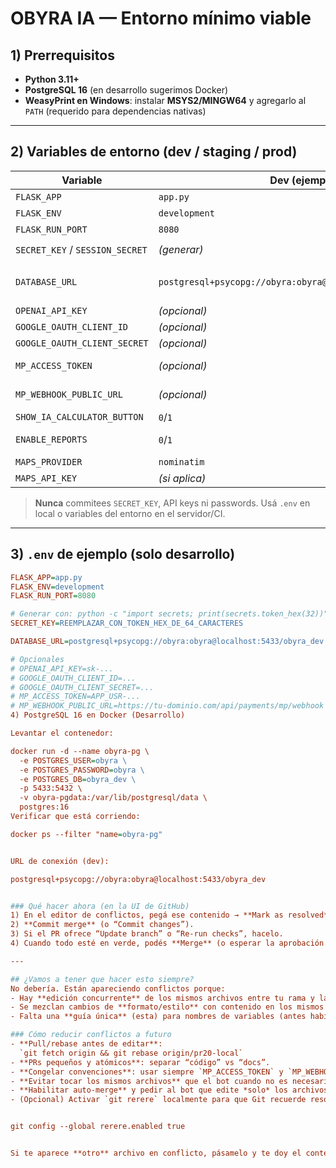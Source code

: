 # OBYRA IA — Entorno mínimo viable

## 1) Prerrequisitos
- **Python 3.11+**
- **PostgreSQL 16** (en desarrollo sugerimos Docker)
- **WeasyPrint en Windows**: instalar **MSYS2/MINGW64** y agregarlo al `PATH` (requerido para dependencias nativas)

---

## 2) Variables de entorno (dev / staging / prod)

| Variable                      | Dev (ejemplo)                                                | Staging/Prod (formato)                        | Notas                                                                                 |
|------------------------------|--------------------------------------------------------------|-----------------------------------------------|---------------------------------------------------------------------------------------|
| `FLASK_APP`                  | `app.py`                                                     | `app.py`                                      | Módulo principal                                                                      |
| `FLASK_ENV`                  | `development`                                                | `production`                                  | En prod, sin debugger                                                                 |
| `FLASK_RUN_PORT`             | `8080`                                                       | *a definir*                                   | Puerto HTTP                                                                           |
| `SECRET_KEY` / `SESSION_SECRET` | *(generar)*                                                | *(generar)*                                   | `python -c "import secrets; print(secrets.token_hex(32))"`                             |
| `DATABASE_URL`               | `postgresql+psycopg://obyra:obyra@localhost:5433/obyra_dev` | `postgresql+psycopg://USER:PASS@HOST:PORT/DB` | **Obligatorio** Postgres. Si es Neon y falta, se fuerza `sslmode=require`.            |
| `OPENAI_API_KEY`             | *(opcional)*                                                 | `sk-…`                                        | Calculadora IA                                                                        |
| `GOOGLE_OAUTH_CLIENT_ID`     | *(opcional)*                                                 | `…apps.googleusercontent.com`                 | Login con Google                                                                      |
| `GOOGLE_OAUTH_CLIENT_SECRET` | *(opcional)*                                                 | `…`                                           |                                                                                       |
| `MP_ACCESS_TOKEN`            | *(opcional)*                                                 | `APP_USR-…`                                   | Token de Mercado Pago (nombre que espera la app)                                      |
| `MP_WEBHOOK_PUBLIC_URL`      | *(opcional)*                                                 | `https://…/api/payments/mp/webhook`           | URL pública del webhook de MP                                                         |
| `SHOW_IA_CALCULATOR_BUTTON`  | `0`/`1`                                                      | `0`/`1`                                       | Flag de UI                                                                            |
| `ENABLE_REPORTS`             | `0`/`1`                                                      | `0`/`1`                                       | Habilita módulo de reportes (Matplotlib/WeasyPrint)                                   |
| `MAPS_PROVIDER`              | `nominatim`                                                  | `nominatim`/otro                              | Geocoding                                                                             |
| `MAPS_API_KEY`               | *(si aplica)*                                                | *(si aplica)*                                 | Clave del proveedor de mapas                                                          |

> **Nunca** commitees `SECRET_KEY`, API keys ni passwords. Usá `.env` en local o variables del entorno en el servidor/CI.

---

## 3) `.env` de ejemplo (solo desarrollo)

```ini
FLASK_APP=app.py
FLASK_ENV=development
FLASK_RUN_PORT=8080

# Generar con: python -c "import secrets; print(secrets.token_hex(32))"
SECRET_KEY=REEMPLAZAR_CON_TOKEN_HEX_DE_64_CARACTERES

DATABASE_URL=postgresql+psycopg://obyra:obyra@localhost:5433/obyra_dev

# Opcionales
# OPENAI_API_KEY=sk-...
# GOOGLE_OAUTH_CLIENT_ID=...
# GOOGLE_OAUTH_CLIENT_SECRET=...
# MP_ACCESS_TOKEN=APP_USR-...
# MP_WEBHOOK_PUBLIC_URL=https://tu-dominio.com/api/payments/mp/webhook
4) PostgreSQL 16 en Docker (Desarrollo)

Levantar el contenedor:

docker run -d --name obyra-pg \
  -e POSTGRES_USER=obyra \
  -e POSTGRES_PASSWORD=obyra \
  -e POSTGRES_DB=obyra_dev \
  -p 5433:5432 \
  -v obyra-pgdata:/var/lib/postgresql/data \
  postgres:16
Verificar que está corriendo:

docker ps --filter "name=obyra-pg"


URL de conexión (dev):

postgresql+psycopg://obyra:obyra@localhost:5433/obyra_dev


### Qué hacer ahora (en la UI de GitHub)
1) En el editor de conflictos, pegá ese contenido → **Mark as resolved**.  
2) **Commit merge** (o “Commit changes”).  
3) Si el PR ofrece “Update branch” o “Re-run checks”, hacelo.  
4) Cuando todo esté en verde, podés **Merge** (o esperar la aprobación del bot si así lo definimos).

---

## ¿Vamos a tener que hacer esto siempre?
No debería. Están apareciendo conflictos porque:
- Hay **edición concurrente** de los mismos archivos entre tu rama y la del bot/otros commits.
- Se mezclan cambios de **formato/estilo** con contenido en los mismos diffs.
- Falta una **guía única** (esta) para nombres de variables (antes había `MERCADOPAGO_ACCESS_TOKEN` y la app usa `MP_ACCESS_TOKEN`).

### Cómo reducir conflictos a futuro
- **Pull/rebase antes de editar**:  
  `git fetch origin && git rebase origin/pr20-local`
- **PRs pequeños y atómicos**: separar “código” vs “docs”.  
- **Congelar convenciones**: usar siempre `MP_ACCESS_TOKEN` y `MP_WEBHOOK_PUBLIC_URL`.  
- **Evitar tocar los mismos archivos** que el bot cuando no es necesario.  
- **Habilitar auto-merge** y pedir al bot que edite *solo* los archivos listados en su tarea.  
- (Opcional) Activar `git rerere` localmente para que Git recuerde resoluciones repetidas:


git config --global rerere.enabled true


Si te aparece **otro** archivo en conflicto, pásamelo y te doy el contenido final listo para pegar.